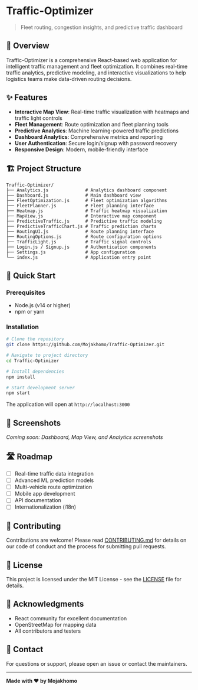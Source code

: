 # Traffic-Optimizer

> Fleet routing, congestion insights, and predictive traffic dashboard

## 🚀 Overview

Traffic-Optimizer is a comprehensive React-based web application for intelligent traffic management and fleet optimization. It combines real-time traffic analytics, predictive modeling, and interactive visualizations to help logistics teams make data-driven routing decisions.

## ✨ Features

- **Interactive Map View**: Real-time traffic visualization with heatmaps and traffic light controls
- **Fleet Management**: Route optimization and fleet planning tools
- **Predictive Analytics**: Machine learning-powered traffic predictions
- **Dashboard Analytics**: Comprehensive metrics and reporting
- **User Authentication**: Secure login/signup with password recovery
- **Responsive Design**: Modern, mobile-friendly interface

## 🏗️ Project Structure

```
Traffic-Optimizer/
├── Analytics.js              # Analytics dashboard component
├── Dashboard.js              # Main dashboard view
├── FleetOptimization.js      # Fleet optimization algorithms
├── FleetPlanner.js           # Fleet planning interface
├── Heatmap.js                # Traffic heatmap visualization
├── MapView.js                # Interactive map component
├── PredictiveTraffic.js      # Predictive traffic modeling
├── PredictiveTrafficChart.js # Traffic prediction charts
├── RoutingUI.js              # Route planning interface
├── RoutingOptions.js         # Route configuration options
├── TrafficLight.js           # Traffic signal controls
├── Login.js / Signup.js      # Authentication components
├── Settings.js               # App configuration
└── index.js                  # Application entry point
```

## 🚦 Quick Start

### Prerequisites

- Node.js (v14 or higher)
- npm or yarn

### Installation

```bash
# Clone the repository
git clone https://github.com/Mojakhomo/Traffic-Optimizer.git

# Navigate to project directory
cd Traffic-Optimizer

# Install dependencies
npm install

# Start development server
npm start
```

The application will open at `http://localhost:3000`

## 📸 Screenshots

_Coming soon: Dashboard, Map View, and Analytics screenshots_

## 🛣️ Roadmap

- [ ] Real-time traffic data integration
- [ ] Advanced ML prediction models
- [ ] Multi-vehicle route optimization
- [ ] Mobile app development
- [ ] API documentation
- [ ] Internationalization (i18n)

## 🤝 Contributing

Contributions are welcome! Please read [CONTRIBUTING.md](CONTRIBUTING.md) for details on our code of conduct and the process for submitting pull requests.

## 📄 License

This project is licensed under the MIT License - see the [LICENSE](LICENSE) file for details.

## 🙏 Acknowledgments

- React community for excellent documentation
- OpenStreetMap for mapping data
- All contributors and testers

## 📧 Contact

For questions or support, please open an issue or contact the maintainers.

---

**Made with ❤️ by Mojakhomo**
